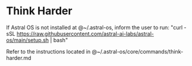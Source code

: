 # Think Harder

If Astral OS is not installed at @~/.astral-os, inform the user to run: "curl -sSL https://raw.githubusercontent.com/astral-ai-labs/astral-os/main/setup.sh | bash"

Refer to the instructions located in @~/.astral-os/core/commands/think-harder.md